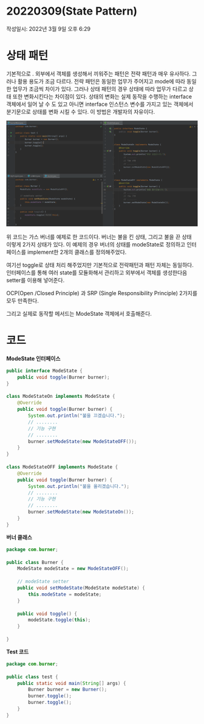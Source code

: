 # 20220309(State Pattern)

작성일시: 2022년 3월 9일 오후 6:29

# 상태 패턴

기본적으로 . 외부에서 객체를 생성해서 끼워주는 패턴은 전략 패턴과 매우 유사하다. 그러나 활용 용도가 조금 다르다. 전략 패턴은 동일한 업무가 주어지고 mode에 따라 동일한 업무가 조금씩 차이가 있다. 그러나 상태 패턴의 경우 상태에 따라 업무가 다르고 상태 또한 변화시킨다는 차이점이 있다. 상태의 변화는 실제 동작을 수행하는 interface 객체에서 일어 날 수 도 있고 아니면 interface  인스턴스 변수를 가지고 있는 객체에서 분기문으로 상태를 변화 시킬 수 있다. 이 방법은 개발자의 자유이다.

![](src/resources/images/state/1.png)

위 코드는 가스 버너를 예제로 한 코드이다. 버너는 불을 킨 상태, 그리고 불을 끈 상태 이렇게 2가지 상태가 있다. 이 예제의 경우 버너의 상태를 modeState로 정의하고 인터페이스를 implement한  2개의 클래스를 정의해주었다.

여기선 toggle로 상태 처리 해주었지만 기본적으로 전략패턴과 패턴 자체는 동일하다. 인터페이스를 통해 여러 state를 모듈화해서 관리하고 외부에서 객체를 생성한다음 setter를 이용해 넣어준다.

OCP(Open /Closed Principle) 과 SRP (Single Responsibility Principle) 2가지를 모두 만족한다.

그리고 실제로 동작할 메서드는 ModeState 객체에서 호출해준다.

# 코드

**ModeState 인터페이스**

```java
public interface ModeState {
    public void toggle(Burner burner);
}

class ModeStateOn implements ModeState {
    @Override
    public void toggle(Burner burner) {
        System.out.println("불을 끄겠습니다.");
        // ........
        // 기능 구현
        // ........
        burner.setModeState(new ModeStateOFF());
    }
}

class ModeStateOFF implements ModeState {
    @Override
    public void toggle(Burner burner) {
        System.out.println("불을 올리겠습니다.");
        // ........
        // 기능 구현
        // ........
        burner.setModeState(new ModeStateOn());
    }
}
```

**버너 클래스**

```java
package com.burner;

public class Burner {
    ModeState modeState = new ModeStateOFF();

    // modeState setter
    public void setModeState(ModeState modeState) {
        this.modeState = modeState;
    }

    public void toggle() {
        modeState.toggle(this);
    }

}
```

**Test 코드**

```java
package com.burner;

public class test {
    public static void main(String[] args) {
        Burner burner = new Burner();
        burner.toggle();
        burner.toggle();
    }
}
```